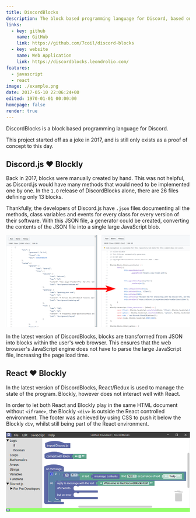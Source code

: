 ```yaml
---
title: DiscordBlocks
description: The block based programming language for Discord, based on Discord.js and Blockly
links:
  - key: github
    name: GitHub
    link: https://github.com/7coil/discord-blocks
  - key: website
    name: Web Application
    link: https://discordblocks.leondrolio.com/
features:
  - javascript
  - react
image: ./example.png
date: 2017-05-10 22:06:24+00
edited: 1970-01-01 00:00:00
homepage: false
render: true
---
```


DiscordBlocks is a block based programming language for Discord.

This project started off as a joke in 2017, and is still only exists as a proof of concept to this day.

## Discord.js ❤ Blockly

Back in 2017, blocks were manually created by hand.
This was not helpful, as Discord.js would have many methods that would need to be implemented one by one. In the `1.0` release of DiscordBlocks alone, there are 26 files defining only 13 blocks.

Thankfully, the developers of Discord.js have `.json` files documenting all the methods, class variables and events for every class for every version of their software. With this JSON file, a generator could be created, converting the contents of the JSON file into a single large JavaScript blob.

![](./json2js.png)

In the latest version of DiscordBlocks, blocks are transformed from JSON into blocks within the user's web browser. This ensures that the web browser's JavaScript engine does not have to parse the large JavaScript file, increasing the page load time.

## React ❤ Blockly

In the latest version of DiscordBlocks, React/Redux is used to manage the state of the program. Blockly, however does not interact well with React.

In order to let both React and Blockly play in the same HTML document without `<iframe>`, the Blockly `<div>` is outside the React controlled environment. The footer was achieved by using CSS to push it below the Blockly `div`, whilst still being part of the React environment.

![](./example.png)
